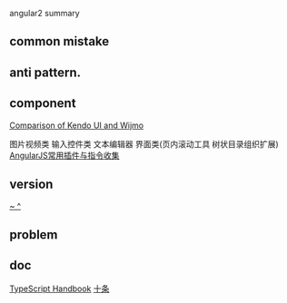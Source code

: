 angular2 summary

## common mistake

## anti pattern.

## component

[Comparison of Kendo UI and Wijmo](http://erictopia.com/2012/07/comparison-of-kendo-ui-and-wijmo-part-1/)

图片视频类 输入控件类 文本编辑器 界面类(页内滚动工具 树状目录组织扩展)
[AngularJS常用插件与指令收集](https://chensd.com/2015-06/AngularJS-popular-Plugins-and-Directive.html)

## version

[~ ^](http://blog.kankanan.com/article/package.json-65874ef6-dependencies-4e2d7684540479cd7248672c53f75f625f0f.html)

## problem

## doc

[TypeScript Handbook](https://zhongsp.gitbooks.io/typescript-handbook/content/doc/handbook/tutorials/Angular%202.html)
[十条](http://www.10tiao.com/html/283/201702/2650862488/1.html)
